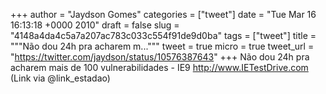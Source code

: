 
+++
author = "Jaydson Gomes"
categories = ["tweet"]
date = "Tue Mar 16 16:13:18 +0000 2010"
draft = false
slug = "4148a4da4c5a7a207ac783c033c554f91de9d0ba"
tags = ["tweet"]
title = """Não dou 24h pra acharem m..."""
tweet = true
micro = true
tweet_url = "https://twitter.com/jaydson/status/10576387643"
+++
Não dou 24h pra acharem mais de 100 vulnerabilidades - IE9 http://www.IETestDrive.com  (Link via @link_estadao)
